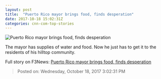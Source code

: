 ```yaml
---
layout: post
title:  "Puerto Rico mayor brings food, finds desperation"
date: 2017-10-18 15:02:31Z
categories: cnn-com-top-stories
---
```


![Puerto Rico mayor brings food, finds desperation](http://cdn.cnn.com/cnnnext/dam/assets/171017211749-aguas-buenas-resident-needs-help-super-tease.jpg)

The mayor has supplies of water and food. Now he just has to get it to the residents of his hilltop community.


Full story on F3News: [Puerto Rico mayor brings food, finds desperation](http://www.f3nws.com/n/Xf43KH)

> Posted on: Wednesday, October 18, 2017 3:02:31 PM
